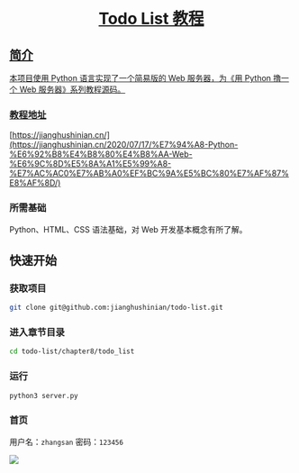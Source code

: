 <h1 align="center">
  <a href="https://jianghushinian.cn/2020/07/17/%E7%94%A8-Python-%E6%92%B8%E4%B8%80%E4%B8%AA-Web-%E6%9C%8D%E5%8A%A1%E5%99%A8-%E7%AC%AC0%E7%AB%A0%EF%BC%9A%E5%BC%80%E7%AF%87%E8%AF%8D/">
  <br>
  Todo List 教程
</h1>

## 简介

本项目使用 Python 语言实现了一个简易版的 Web 服务器，为《用 Python 撸一个 Web 服务器》系列教程源码。

### 教程地址

[https://jianghushinian.cn/](https://jianghushinian.cn/2020/07/17/%E7%94%A8-Python-%E6%92%B8%E4%B8%80%E4%B8%AA-Web-%E6%9C%8D%E5%8A%A1%E5%99%A8-%E7%AC%AC0%E7%AB%A0%EF%BC%9A%E5%BC%80%E7%AF%87%E8%AF%8D/)

### 所需基础

Python、HTML、CSS 语法基础，对 Web 开发基本概念有所了解。

## 快速开始

### 获取项目

```bash
git clone git@github.com:jianghushinian/todo-list.git
```

### 进入章节目录

```bash
cd todo-list/chapter8/todo_list
```

### 运行

```bash
python3 server.py
```

### 首页

用户名：`zhangsan` 密码：`123456`

<kbd>
<img src="https://jianghushinian.cn/2020/07/17/%E7%94%A8-Python-%E6%92%B8%E4%B8%80%E4%B8%AA-Web-%E6%9C%8D%E5%8A%A1%E5%99%A8-%E7%AC%AC3%E7%AB%A0%EF%BC%9A%E4%BD%BF%E7%94%A8-MVC-%E6%9E%84%E5%BB%BA%E7%A8%8B%E5%BA%8F/Index.png">
</kbd>

